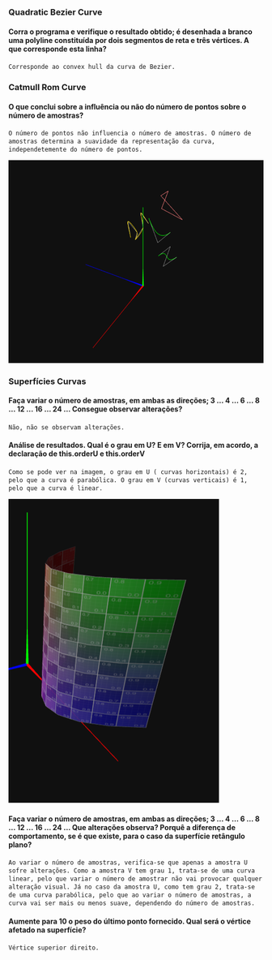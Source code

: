 ### Quadratic Bezier Curve

#### Corra o programa e verifique o resultado obtido; é desenhada a branco uma polyline constituída por dois segmentos de reta e três vértices. A que corresponde esta linha?
    Corresponde ao convex hull da curva de Bezier.

### Catmull Rom Curve

#### O que conclui sobre a influência ou não do número de pontos sobre o número de amostras?
    O número de pontos não influencia o número de amostras. O número de amostras determina a suavidade da representação da curva, independetemente do número de pontos.

![Alt text](./screenshots/6.png)

### Superfícies Curvas

#### Faça variar o número de amostras, em ambas as direções; 3 … 4 … 6 … 8 … 12 … 16 … 24 … Consegue observar alterações?
    Não, não se observam alterações.

#### Análise de resultados. Qual é o grau em U? E em V? Corrija, em acordo, a declaração de this.orderU e this.orderV
    Como se pode ver na imagem, o grau em U ( curvas horizontais) é 2, pelo que a curva é parabólica. O grau em V (curvas verticais) é 1, pelo que a curva é linear.
![Alt text](./screenshots/7.png)

#### Faça variar o número de amostras, em ambas as direções; 3 … 4 … 6 … 8 … 12 … 16 … 24 … Que alterações observa? Porquê a diferença de comportamento, se é que existe, para o caso da superfície retângulo plano?
    Ao variar o número de amostras, verifica-se que apenas a amostra U sofre alterações. Como a amostra V tem grau 1, trata-se de uma curva linear, pelo que variar o número de amostrar não vai provocar qualquer alteração visual. Já no caso da amostra U, como tem grau 2, trata-se de uma curva parabólica, pelo que ao variar o número de amostras, a curva vai ser mais ou menos suave, dependendo do número de amostras.

#### Aumente para 10 o peso do último ponto fornecido. Qual será o vértice afetado na superfície?
    Vértice superior direito.

